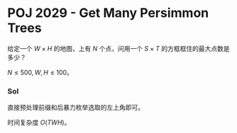 # POJ 2029 - Get Many Persimmon Trees

给定一个 $W\times H$ 的地图，上有 $N$ 个点，问用一个 $S\times T$ 的方框框住的最大点数是多少？

$N\leq 500,W,H\leq 100$。

### Sol

直接预处理前缀和后暴力枚举选取的左上角即可。

时间复杂度 $O(TWH)$。

